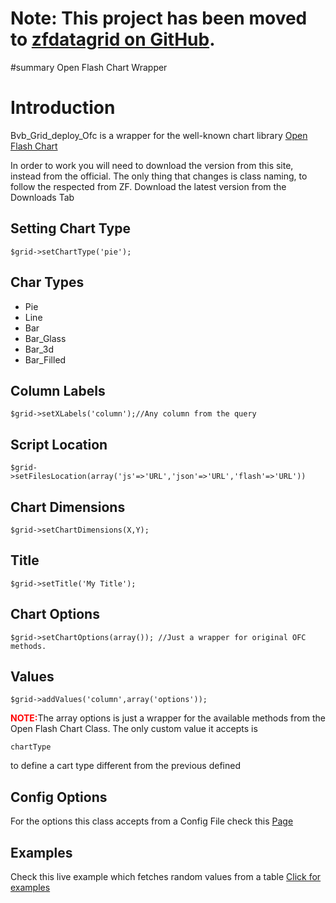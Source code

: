 # Note: This project has been moved to [zfdatagrid on GitHub](https://github.com/zfdatagrid/). #

#summary Open Flash Chart Wrapper



# Introduction #

Bvb\_Grid\_deploy\_Ofc is a wrapper for the well-known chart library [Open Flash Chart](http://teethgrinder.co.uk/open-flash-chart/)

In order to work you will need to download the version from this site, instead from the official. The only thing that changes is class naming, to follow the respected from ZF. Download the latest version from the Downloads Tab

## Setting Chart Type ##
```
$grid->setChartType('pie');
```

## Char Types ##
  * Pie
  * Line
  * Bar
  * Bar\_Glass
  * Bar\_3d
  * Bar\_Filled

## Column Labels ##
```
$grid->setXLabels('column');//Any column from the query
```


## Script Location ##
```
$grid->setFilesLocation(array('js'=>'URL','json'=>'URL','flash'=>'URL'))
```

## Chart Dimensions ##
```
$grid->setChartDimensions(X,Y);
```

## Title ##
```
$grid->setTitle('My Title');
```

## Chart Options ##
```
$grid->setChartOptions(array()); //Just a wrapper for original OFC methods.
```

## Values ##
```
$grid->addValues('column',array('options'));
```

<font color='red'><b>NOTE:</b></font>The array options is just a wrapper for the available methods from the Open Flash Chart Class. The only custom value it accepts is
```
chartType
```
to define a cart type different from the previous defined

## Config Options ##
For the options this class accepts from a Config File check this  [Page](Zend_Config_Support.md)

## Examples ##
Check this live example which fetches random values from a table [Click for examples](http://zfdatagrid.com/grid/site/ofc)
